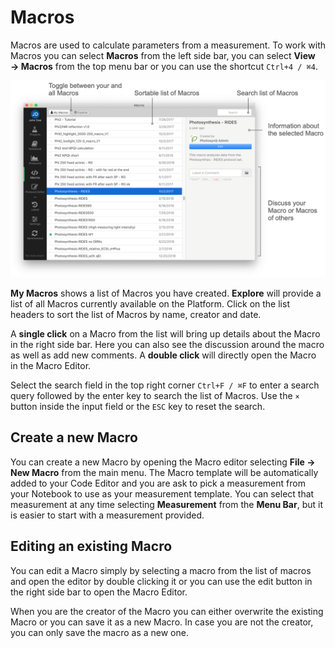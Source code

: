 # Macros

Macros are used to calculate parameters from a measurement. To work with Macros you can select **Macros** from the left side bar, you can select **View → Macros** from the top menu bar or you can use the shortcut `Ctrl+4 / ⌘4`.

![The Macro List](./images/macro-list.png)

**My Macros** shows a list of Macros you have created. **Explore** will provide a list of all Macros currently available on the Platform. Click on the list headers to sort the list of Macros by name, creator and date.

A **single click** on a Macro from the list will bring up details about the Macro in the right side bar. Here you can also see the discussion around the macro as well as add new comments. A **double click** will directly open the Macro in the Macro Editor.

Select the search field in the top right corner `Ctrl+F / ⌘F` to enter a search query followed by the enter key to search the list of Macros. Use the `×` button inside the input field or the `ESC` key to reset the search.

## Create a new Macro

You can create a new Macro by opening the Macro editor selecting **File → New Macro** from the main menu. The Macro template will be automatically added to your Code Editor and you are ask to pick a measurement from your Notebook to use as your measurement template. You can select that measurement at any time selecting **Measurement** from the **Menu Bar**, but it is easier to start with a measurement provided.

## Editing an existing Macro

You can edit a Macro simply by selecting a macro from the list of macros and open the editor by double clicking it or you can use the edit button in the right side bar to open the Macro Editor.

When you are the creator of the Macro you can either overwrite the existing Macro or you can save it as a new Macro. In case you are not the creator, you can only save the macro as a new one.